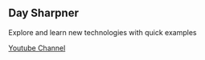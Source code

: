 ## Day Sharpner

Explore and learn new technologies with quick examples

[Youtube Channel](//www.youtube.com/channel/UCTKI6Pz7T6-FQgNHto9VUtQ "Day Sharpner")
 
